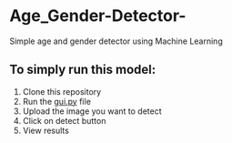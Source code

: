 # Age_Gender-Detector-
Simple age and gender detector using Machine Learning
## To simply run this model:
1. Clone this repository
2. Run the [gui.py](https://github.com/abimurugan3798/Age_Gender-Detector-/blob/main/gui.py) file
3. Upload the image you want to detect
4. Click on detect button
5. View results

